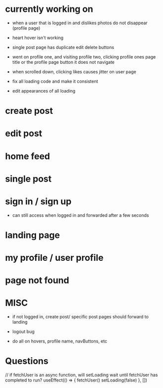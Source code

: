 # currently working on

- when a user that is logged in and dislikes photos do not disappear (profile page)

- heart hover isn't working
- single post page has duplicate edit delete buttons
- went on profile one, and visiting profile two, clicking profile ones page title or the profile page button it does not navigate
- when scrolled down, clicking likes causes jitter on user page
- fix all loading code and make it consistent
- edit appearances of all loading

# create post

# edit post

# home feed

# single post

# sign in / sign up

- can still access when logged in and forwarded after a few seconds

# landing page

# my profile / user profile

# page not found

# MISC

- if not logged in, create post/ specific post pages should forward to landing

- logout bug

- do all on hovers, profile name, navButtons, etc

# Questions

// if fetchUser is an async function, will setLoading wait until fetchUser has completed to run?
useEffect(() => {
fetchUser()
setLoading(false)
}, [])
